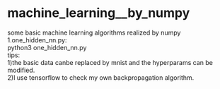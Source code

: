 # machine_learning__by_numpy
some basic machine learning algorithms realized by numpy  
1.one_hidden_nn.py:  
python3 one_hidden_nn.py  
tips:  
  1)the basic data canbe replaced by mnist and the hyperparams can be modified.  
  2)I use tensorflow to check my own backpropagation algorithm.  
